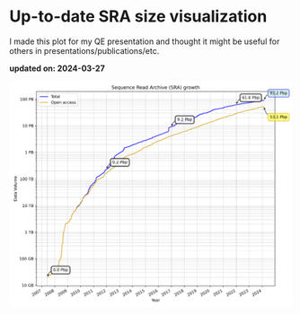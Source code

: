 # Up-to-date SRA size visualization

I made this plot for my QE presentation and thought it might be useful for others in presentations/publications/etc.

**updated on: 2024-03-27**


![SRA Data Growth](sra_data_growth.png)